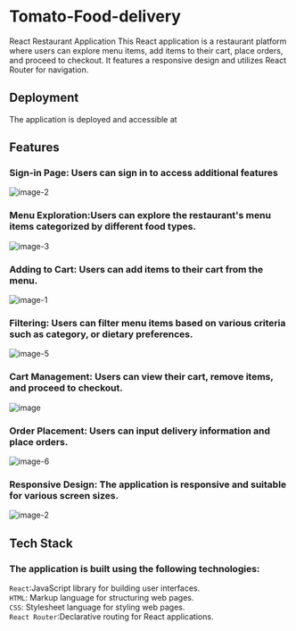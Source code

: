 # Tomato-Food-delivery

React Restaurant Application
This React application is a restaurant platform where users can explore menu items, add items to their cart, place orders, and proceed to checkout. It features a responsive design and utilizes React Router for navigation.

## Deployment

The application is deployed and accessible at

## Features

### Sign-in Page: Users can sign in to access additional features <br>

![image-2](https://github.com/rahul-singh-takuli56/Hungry-Hub/assets/118590603/b3c12be9-8050-4016-9268-0873dbcaa0f3)

### Menu Exploration:Users can explore the restaurant's menu items categorized by different food types.<br>

![image-3](https://github.com/rahul-singh-takuli56/Hungry-Hub/assets/118590603/95713bdd-1e8c-402b-898c-920090c09ea8)

### Adding to Cart: Users can add items to their cart from the menu.<br>

![image-1](https://github.com/rahul-singh-takuli56/Hungry-Hub/assets/118590603/76669dc8-71aa-4856-a03c-510be44485e4)

### Filtering: Users can filter menu items based on various criteria such as category, or dietary preferences.<br>

![image-5](https://github.com/rahul-singh-takuli56/Hungry-Hub/assets/118590603/ed2e87a4-9a32-4fdb-a590-eca4a620e77f)

### Cart Management: Users can view their cart, remove items, and proceed to checkout.<br>

![image](https://github.com/rahul-singh-takuli56/Hungry-Hub/assets/118590603/ac2443fe-640b-441a-9227-04f4d7a70ebe)

### Order Placement: Users can input delivery information and place orders.<br>

![image-6](https://github.com/rahul-singh-takuli56/Hungry-Hub/assets/118590603/4b09f034-9d8b-41a2-8302-92bae9106540)

### Responsive Design: The application is responsive and suitable for various screen sizes.<br>

![image-2](https://github.com/rahul-singh-takuli56/Hungry-Hub/assets/118590603/b74fe1b2-69a5-42bf-a3bb-891a5f1071a9)

## Tech Stack

### The application is built using the following technologies:

`React`:JavaScript library for building user interfaces.<br>
`HTML`: Markup language for structuring web pages.<br>
`CSS`: Stylesheet language for styling web pages.<br>
`React Router`:Declarative routing for React applications.<br>

